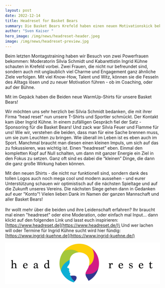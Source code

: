 ```yaml
---
layout: post
date: 2022-12-14
title: Headreset for Basket Bears
summary: Die Basket Bears Krefeld haben einen neuen Motivationskick bekommen
author: "Sven Kaiser "
hero_image: /img/news/headreset-header.jpeg
image: /img/news/headreset-preview.jpg
---
```

Beim letzten Montagstraining haben wir Besuch von zwei Powerfrauen bekommen: Moderatorin Silvia Schmidt und Kabarettistin Ingrid Kühne schauten in Krefeld vorbei. Zwei Frauen, die nicht nur befreundet sind, sondern auch mit unglaublich viel Charme und Engagement ganz ähnliche Ziele verfolgen. Mit viel Know-How, Talent und Witz, können sie die Fesseln des Alltags lösen und zu neuer Motivation führen - ob im Coaching, oder auf der Bühne.

Mit im Gepäck haben die Beiden neue WarmUp-Shirts für unsere Basket Bears!

Wir möchten uns sehr herzlich bei Silvia Schmidt bedanken, die mit ihrer Firma “head reset” nun unsere T-Shirts und Sportler schmückt. Der Kontakt kam über Ingrid Kühne. In einem zufälligen Gespräch fiel der Satz - Sponsoring für die Basket Bears! Und zack war Silvia Feuer und Flamme für uns! Wie wir, verstehen die beiden, dass man für eine Sache brennen muss, um sie zum Leuchten zu bringen.  Wie überall im Leben ist es eben auch im Sport. Manchmal braucht man diesen einen kleinen Impuls, um sich auf das zu fokussieren, was wichtig ist.  Einen “headreset” eben. Einmal den kompletten Kopf auf Null schalten, um dann mit ganzer Energie ein Ziel in den Fokus zu setzen. Ganz oft sind es dabei die “kleinen” Dinge, die dann die ganz große Wirkung haben können.

Mit den neuen Shirts - die nicht nur funktionell sind, sondern dank des tollen Logos auch noch mega cool und modern aussehen - und eurer Unterstützung schauen wir optimistisch auf die nächsten Spieltage und auf die Zukunft unseres Vereins. Die nächsten Siege gehen dann in Gedanken auf euer "Konto"! Vielen lieben Dank im Namen der ganzen Mannschaft und aller Basket Bears!\
\
Ihr wollt mehr über die beiden und ihre Leidenschaft erfahren? Ihr braucht mal einen "headreset" oder eine Moderation, oder einfach mal Input... dann klickt auf den folgenden Link und lasst euch inspirieren:\
[https://www.headreset.de](https://www.headreset.de/)\
Und wer lachen will oder Termine für Ingrid Kühne sucht wird hier fündig:\
[https://www.ingrid-kuehne.de](https://www.ingrid-kuehne.de/)

![](/img/news/737336_d73ccdd1756d49be9704b1abcfc97069~mv2.jpg)